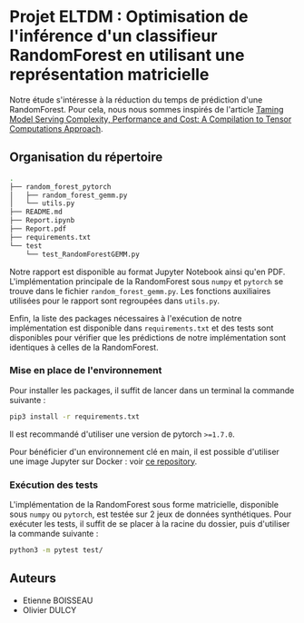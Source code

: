 # Projet ELTDM : Optimisation de l'inférence d'un classifieur RandomForest en utilisant une représentation matricielle

Notre étude s'intéresse à la réduction du temps de prédiction d'une RandomForest. Pour cela, nous nous sommes inspirés de l'article
[Taming Model Serving Complexity, Performance and Cost: A Compilation to Tensor Computations Approach](https://scnakandala.github.io/papers/TR_2020_Hummingbird.pdf).

## Organisation du répertoire

```bash
.
├── random_forest_pytorch
│   ├── random_forest_gemm.py
│   └── utils.py
├── README.md
├── Report.ipynb
├── Report.pdf
├── requirements.txt
└── test
    └── test_RandomForestGEMM.py
```

Notre rapport est disponible au format Jupyter Notebook ainsi qu'en PDF.
L'implémentation principale de la RandomForest sous ``numpy`` et ``pytorch`` se trouve dans le fichier ``random_forest_gemm.py``.
Les fonctions auxiliaires utilisées pour le rapport sont regroupées dans ``utils.py``.

Enfin, la liste des packages nécessaires à l'exécution de notre implémentation est disponible dans
``requirements.txt`` et des tests sont disponibles pour vérifier que les prédictions de notre implémentation
sont identiques à celles de la RandomForest.

### Mise en place de l'environnement

Pour installer les packages, il suffit de lancer dans un terminal la commande suivante :
```bash
pip3 install -r requirements.txt
```
Il est recommandé d'utiliser une version de pytorch ``>=1.7.0``.

Pour bénéficier d'un environnement clé en main, il est possible d'utiliser une image Jupyter sur Docker :
voir [ce repository](https://github.com/iot-salzburg/gpu-jupyter).

### Exécution des tests

L'implémentation de la RandomForest sous forme matricielle, disponible sous ``numpy`` ou ``pytorch``, est testée sur 2 jeux de données synthétiques.
Pour exécuter les tests, il suffit de se placer à la racine du dossier, puis d'utiliser la commande suivante :
```bash
python3 -m pytest test/
```

## Auteurs

* Etienne BOISSEAU
* Olivier DULCY
